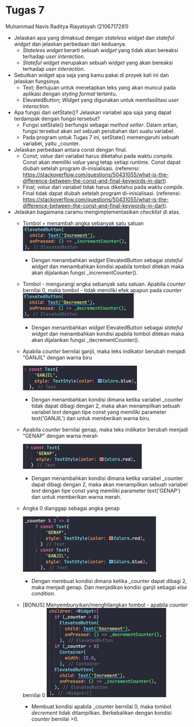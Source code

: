 # Tugas 7

Muhammad Navis Raditya Riayatsyah (2106717291)

* Jelaskan apa yang dimaksud dengan *stateless widget* dan *stateful widget* dan jelaskan perbedaan dari keduanya.
  * *Stateless* *widget* berarti sebuah *widget* yang tidak akan bereaksi terhadap *user interaction*.
  * *Stateful widget* merupakan sebuah *widget* yang akan bereaksi terhadap *user interaction*.
* Sebutkan widget apa saja yang kamu pakai di proyek kali ini dan jelaskan fungsinya.
  * Text; Bertujuan untuk menetapkan teks yang akan muncul pada aplikasi dengan *styling format* tertentu.
  * ElevatedButton; *Widget* yang digunakan untuk memfasilitasi *user interaction.*
* Apa fungsi dari setState()? Jelaskan variabel apa saja yang dapat terdampak dengan fungsi tersebut?
  * Fungsi setState() berfungsi sebagai *method setter*. Dalam artian, fungsi tersebut akan *set* sebuah perubahan dari suatu variabel.
  * Pada program untuk Tugas 7 ini, setState() memengaruhi sebuah variabel, yaitu _counter.
* Jelaskan perbedaan antara const dengan final.
  * Const; *value* dari variabel harus diketahui pada waktu *compile*. Const akan memiliki *value* yang tetap setiap *runtime*. Const dapat diubah setelah program di-inisialisasi. (referensi: https://stackoverflow.com/questions/50431055/what-is-the-difference-between-the-const-and-final-keywords-in-dart).
  * Final; *value* dari variabel tidak harus diketahui pada waktu *compile*. Final tidak dapat diubah setelah program di-inisialisasi. (referensi: https://stackoverflow.com/questions/50431055/what-is-the-difference-between-the-const-and-final-keywords-in-dart).
* Jelaskan bagaimana caramu mengimplementasikan *checklist* di atas.
  * Tombol + menambah angka sebanyak satu satuan![1668045144550](image/README/1668045144550.png)

    * Dengan menambahkan *widget* ElevatedButton sebagai *stateful widget* dan menambahkan kondisi apabila tombol ditekan maka akan dijalankan fungsi _incrementCounter().
  * Tombol - mengurangi angka sebanyak satu satuan. Apabila *counter* bernilai 0, maka tombol - tidak memiliki efek apapun pada *counter*![1668045369608](image/README/1668045369608.png)

    * Dengan menambahkan *widget* ElevatedButton sebagai *stateful* *widget* dan menambahkan kondisi apabila tombol ditekan maka akan dijalankan fungsi _decrementCounter().
  * Apabila *counter* bernilai ganjil, maka teks indikator berubah menjadi "GANJIL" dengan warna biru

    ![1668045659800](image/README/1668045659800.png)

    * Dengan menambahkan kondisi dimana ketika variabel _counter tidak dapat dibagi dengan 2, maka akan menampilkan sebuah variabel *text* dengan tipe const yang memiliki parameter text('GANJIL') dan untuk memberikan warna biru.
  * Apabila *counter* bernilai genap, maka teks indikator berubah menjadi "GENAP" dengan warna merah

    ![1668045642801](image/README/1668045642801.png)

    * Dengan menambahkan kondisi dimana ketika variabel _counter dapat dibagi dengan 2, maka akan menampilkan sebuah variabel *text* dengan tipe const yang memiliki parameter text('GENAP') dan untuk memberikan warna merah.
  * Angka 0 dianggap sebagai angka genap

    ![1668046276135](image/README/1668046276135.png)

    * Dengan membuat kondisi dimana ketika _counter dapat dibagi 2, maka menjadi genap. Dan menjadikan kondisi ganjil sebagai *else condition*.
  * [BONUS] Menyembunyikan/menghilangkan tombol - apabila *counter* bernilai 0
    ![1668047452542](image/README/1668047452542.png)

    * Membuat kondisi apabila _counter bernilai 0, maka tombol *decrement* tidak ditampilkan. Berkebalikan dengan kondisi *counter* bernilai >0.
